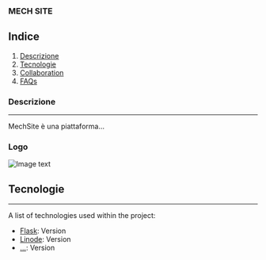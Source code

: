 ### MECH SITE
## Indice
1. [Descrizione](#descrizione)
2. [Tecnologie](#tecnologie)
3. [Collaboration](#collaboration)
4. [FAQs](#faqs)
### Descrizione
***
MechSite è una piattaforma...
### Logo
![Image text](https://www.united-internet.de/fileadmin/user_upload/Brands/Downloads/Logo_IONOS_by.jpg)
## Tecnologie
***
A list of technologies used within the project:
* [Flask](https://example.com): Version
* [Linode](https://example.com): Version
* [...](https://example.com): Version
